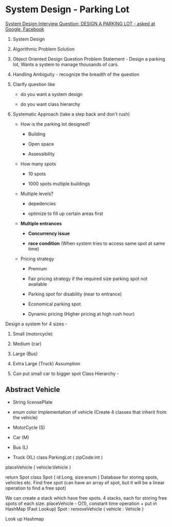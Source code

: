 # System Design - Parking Lot

[System Design Interview Question: DESIGN A PARKING LOT - asked at Google, Facebook](https://www.youtube.com/watch?v=DSGsa0pu8-k)

1. System Design

2. Algorithmic Problem Solution

3. Object Oriented Design Question
Problem Statement - Design a parking lot, Wants a system to manage thousands of cars.
1. Handling Ambiguity - recognize the breadth of the question

2. Clarify question like

   - do you want a system design

   - do you want class hierarchy

3. Systematic Approach (take a step back and don't rush)

   - How is the parking lot designed?

       - Building

       - Open space

       - Assessibility

   - How many spots

       - 10 spots

       - 1000 spots multiple buildings

   - Multiple levels?

       - depedencies

       - optimize to fill up certain areas first
   - **Multiple entrances**

       - **Concurrency issue**

       - **race condition** (When system tries to access same spot at same time)
   - Pricing strategy

       - Premium

       - Fair pricing strategy if the required size parking spot not available

       - Parking spot for disability (near to entrance)

       - Economical parking spot

       - Dynamic pricing (Higher pricing at high rush hour)

Design a system for 4 sizes -

1. Small (motorcycle)

2. Medium (car)

3. Large (Bus)

4. Extra Large (Truck)
Assumption

1. Can put small car to bigger spot
Class Hierarchy -

## Abstract Vehicle

- String licensePlate
- enum color
Implementation of vehicle (Create 4 classes that inherit from the vehicle)

- MotorCycle (S)

- Car (M)

- Bus (L)

- Truck (XL)
class ParkingLot ( zipCode:int )

placeVehicle ( vehicle:Vehicle )

return Spot
class Spot ( id:Long, size:enum )
Database for storing spots, vehicles etc.
Find free spot (can have an array of spot, but it will be a linear operation to find a free spot)

We can create a stack which have free spots.
4 stacks, each for storing free spots of each size.
placeVehicle - O(1), constant time operation + put in HashMap (Fast Lookup)
Spot : removeVehicle ( vehicle : Vehicle )

Look up Hashmap
